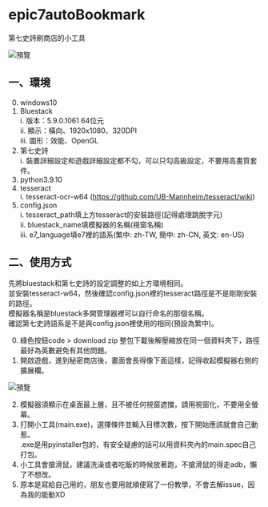 # epic7autoBookmark

第七史詩刷商店的小工具  
  
![預覽](https://i.imgur.com/kAfgbDM.png)

## 一、環境
0. windows10 
1. Bluestack  
i. 版本：5.9.0.1061 64位元  
ii. 顯示：橫向、1920x1080、320DPI  
iii. 圖形：效能、OpenGL  
2. 第七史詩  
i. 裝置詳細設定和遊戲詳細設定都不勾，可以只勾高級設定，不要用高畫質套件。
3. python3.9.10  
4. tesseract  
i. tesseract-ocr-w64 (https://github.com/UB-Mannheim/tesseract/wiki)  
5. config.json  
i. tesseract_path填上方tesseract的安裝路徑(記得處理跳脫字元)  
ii. bluestack_name填模擬器的名稱(視窗名稱)  
iii. e7_language填e7裡的語系(繁中: zh-TW, 簡中: zh-CN, 英文: en-US)
  
## 二、使用方式
先將bluestack和第七史詩的設定調整的如上方環境相同。  
並安裝tesseract-w64，然後確認config.json裡的tesseract路徑是不是剛剛安裝的路徑。  
模擬器名稱是bluestack多開管理器裡可以自行命名的那個名稱。  
確認第七史詩語系是不是與config.json裡使用的相同(預設為繁中)。
  
0. 綠色按鈕code > download zip 整包下載後解壓縮放在同一個資料夾下，路徑最好為英數避免有其他問題。
1. 開啟遊戲，進到秘密商店後，畫面會長得像下面這樣，記得收起模擬器右側的擴展欄。  
  
![預覽](https://i.imgur.com/zvrZS0p.png)  

2. 模擬器須顯示在桌面最上層，且不被任何視窗遮擋，請用視窗化，不要用全螢幕。
3. 打開小工具(main.exe)，選擇條件並輸入目標次數，按下開始應該就會自己動惹。  
.exe是用pyinstaller包的，有安全疑慮的話可以用資料夾內的main.spec自己打包。  
4. 小工具會搶滑鼠，建議洗澡或者吃飯的時候放著跑，不搶滑鼠的得走adb，懶了不想改。  
5. 原本是寫給自己用的，朋友也要用就順便寫了一份教學，不會去解issue，因為我的能動XD  
